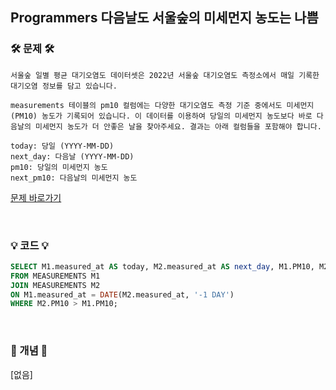 ## Programmers 다음날도 서울숲의 미세먼지 농도는 나쁨

### 🛠️ 문제 🛠️

```
서울숲 일별 평균 대기오염도 데이터셋은 2022년 서울숲 대기오염도 측정소에서 매일 기록한 대기오염 정보를 담고 있습니다.

measurements 테이블의 pm10 컬럼에는 다양한 대기오염도 측정 기준 중에서도 미세먼지(PM10) 농도가 기록되어 있습니다. 이 데이터를 이용하여 당일의 미세먼지 농도보다 바로 다음날의 미세먼지 농도가 더 안좋은 날을 찾아주세요. 결과는 아래 컬럼들을 포함해야 합니다.

today: 당일 (YYYY-MM-DD)
next_day: 다음날 (YYYY-MM-DD)
pm10: 당일의 미세먼지 농도
next_pm10: 다음날의 미세먼지 농도
```

[문제 바로가기](https://solvesql.com/problems/bad-finedust-measure/)

<br/>

### 💡 코드 💡

```sql
SELECT M1.measured_at AS today, M2.measured_at AS next_day, M1.PM10, M2.PM10 AS next_pm10
FROM MEASUREMENTS M1
JOIN MEASUREMENTS M2
ON M1.measured_at = DATE(M2.measured_at, '-1 DAY')
WHERE M2.PM10 > M1.PM10;

```

<br/>

### 📙 개념 📙

[없음]
